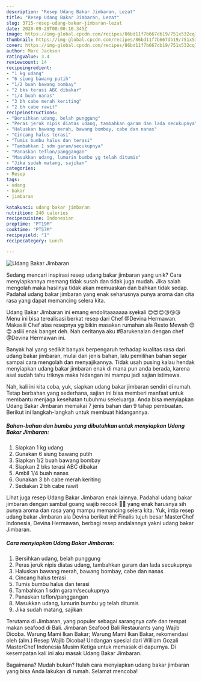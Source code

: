 ```yaml
---
description: "Resep Udang Bakar Jimbaran, Lezat"
title: "Resep Udang Bakar Jimbaran, Lezat"
slug: 3715-resep-udang-bakar-jimbaran-lezat
date: 2020-09-29T08:00:10.345Z
image: https://img-global.cpcdn.com/recipes/86bd11f7b667db19/751x532cq70/udang-bakar-jimbaran-foto-resep-utama.jpg
thumbnail: https://img-global.cpcdn.com/recipes/86bd11f7b667db19/751x532cq70/udang-bakar-jimbaran-foto-resep-utama.jpg
cover: https://img-global.cpcdn.com/recipes/86bd11f7b667db19/751x532cq70/udang-bakar-jimbaran-foto-resep-utama.jpg
author: Marc Jackson
ratingvalue: 3.4
reviewcount: 14
recipeingredient:
- "1 kg udang"
- "6 siung bawang putih"
- "1/2 buah bawang bombay"
- "2 bks terasi ABC dibakar"
- "1/4 buah nanas"
- "3 bh cabe merah keriting"
- "2 bh cabe rawit"
recipeinstructions:
- "Bersihkan udang, belah punggung"
- "Peras jeruk nipis diatas udang, tambahkan garam dan lada secukupnya"
- "Haluskan bawang merah, bawang bombay, cabe dan nanas"
- "Cincang halus terasi"
- "Tumis bumbu halus dan terasi"
- "Tambahkan 1 sdm garam/secukupnya"
- "Panaskan teflon/panggangan"
- "Masukkan udang, lumurin bumbu yg telah ditumis"
- "Jika sudah matang, sajikan"
categories:
- Resep
tags:
- udang
- bakar
- jimbaran

katakunci: udang bakar jimbaran 
nutrition: 240 calories
recipecuisine: Indonesian
preptime: "PT19M"
cooktime: "PT57M"
recipeyield: "1"
recipecategory: Lunch

---
```



![Udang Bakar Jimbaran](https://img-global.cpcdn.com/recipes/86bd11f7b667db19/751x532cq70/udang-bakar-jimbaran-foto-resep-utama.jpg)

Sedang mencari inspirasi resep udang bakar jimbaran yang unik? Cara menyiapkannya memang tidak susah dan tidak juga mudah. Jika salah mengolah maka hasilnya tidak akan memuaskan dan bahkan tidak sedap. Padahal udang bakar jimbaran yang enak seharusnya punya aroma dan cita rasa yang dapat memancing selera kita.

Udang Bakar Jimbaran ini emang endolitaaaaaaa syekali 😍😍😍😘😘😘 Menu ini bisa terealisasi berkat resep dari Chef @Devina Hermawan. Makasiii Chef atas resepnya yg bikin masakan rumahan ala Resto Mewah 😊😊 asliii enak banget deh. Nah ceritanya aku #Barukenalan dengan chef @Devina Hermawan ini.

Banyak hal yang sedikit banyak berpengaruh terhadap kualitas rasa dari udang bakar jimbaran, mulai dari jenis bahan, lalu pemilihan bahan segar sampai cara mengolah dan menyajikannya. Tidak usah pusing kalau hendak menyiapkan udang bakar jimbaran enak di mana pun anda berada, karena asal sudah tahu triknya maka hidangan ini mampu jadi sajian istimewa.


Nah, kali ini kita coba, yuk, siapkan udang bakar jimbaran sendiri di rumah. Tetap berbahan yang sederhana, sajian ini bisa memberi manfaat untuk membantu menjaga kesehatan tubuhmu sekeluarga. Anda bisa menyiapkan Udang Bakar Jimbaran memakai 7 jenis bahan dan 9 tahap pembuatan. Berikut ini langkah-langkah untuk membuat hidangannya.

<!--inarticleads1-->

##### Bahan-bahan dan bumbu yang dibutuhkan untuk menyiapkan Udang Bakar Jimbaran:

1. Siapkan 1 kg udang
1. Gunakan 6 siung bawang putih
1. Siapkan 1/2 buah bawang bombay
1. Siapkan 2 bks terasi ABC dibakar
1. Ambil 1/4 buah nanas
1. Gunakan 3 bh cabe merah keriting
1. Sediakan 2 bh cabe rawit


Lihat juga resep Udang Bakar Jimbaran enak lainnya. Padahal udang bakar jimbaran dengan sambal goang wajib recook 👍🏻 yang enak harusnya sih punya aroma dan rasa yang mampu memancing selera kita. Yuk, intip resep udang bakar Jimbaran ala Devina berikut ini! Finalis tujuh besar MasterChef Indonesia, Devina Hermawan, berbagi resep andalannya yakni udang bakar Jimbaran. 

<!--inarticleads2-->

##### Cara menyiapkan Udang Bakar Jimbaran:

1. Bersihkan udang, belah punggung
1. Peras jeruk nipis diatas udang, tambahkan garam dan lada secukupnya
1. Haluskan bawang merah, bawang bombay, cabe dan nanas
1. Cincang halus terasi
1. Tumis bumbu halus dan terasi
1. Tambahkan 1 sdm garam/secukupnya
1. Panaskan teflon/panggangan
1. Masukkan udang, lumurin bumbu yg telah ditumis
1. Jika sudah matang, sajikan


Terutama di Jimbaran, yang populer sebagai sarangnya cafe dan tempat makan seafood di Bali. Jimbaran Seafood Bali Restaurants yang Wajib Dicoba. Warung Mami Ikan Bakar; Warung Mami Ikan Bakar, rekomendasi oleh (alm.) Resep Wajib Dicoba! Undangan spesial dari William Gozali MasterChef Indonesia Musim Ketiga untuk memasak di dapurnya. Di kesempatan kali ini aku masak Udang Bakar Jimbaran. 

Bagaimana? Mudah bukan? Itulah cara menyiapkan udang bakar jimbaran yang bisa Anda lakukan di rumah. Selamat mencoba!
